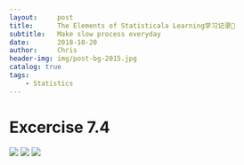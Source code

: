 ```yaml
---
layout:     post
title:      The Elements of Statisticala Learning学习记录📝
subtitle:   Make slow process everyday
date:       2018-10-20
author:     Chris
header-img: img/post-bg-2015.jpg
catalog: true
tags:
    - Statistics
---
```




# Excercise 7.4

![](https://ws2.sinaimg.cn/large/006tNbRwly1fwerj85odyj31kw16oe83.jpg)
![](https://ws1.sinaimg.cn/large/006tNbRwly1fwerjb4e6fj31kw23ve83.jpg)
![](https://ws3.sinaimg.cn/large/006tNbRwly1fwerjdj5fkj31kw16o4qr.jpg)

